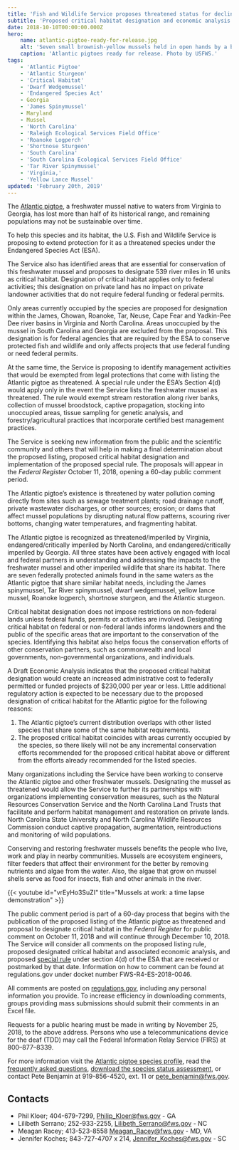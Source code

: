 ```yaml
---
title: 'Fish and Wildlife Service proposes threatened status for declining mussel'
subtitle: 'Proposed critical habitat designation and economic analysis available for review'
date: 2018-10-10T00:00:00.000Z
hero:
    name: atlantic-pigtoe-ready-for-release.jpg
    alt: 'Seven small brownish-yellow mussels held in open hands by a biologist.'
    caption: 'Atlantic pigtoes ready for release. Photo by USFWS.'
tags:
    - 'Atlantic Pigtoe'
    - 'Atlantic Sturgeon'
    - 'Critical Habitat'
    - 'Dwarf Wedgemussel'
    - 'Endangered Species Act'
    - Georgia
    - 'James Spinymussel'
    - Maryland
    - Mussel
    - 'North Carolina'
    - 'Raleigh Ecological Services Field Office'
    - 'Roanoke Logperch'
    - 'Shortnose Sturgeon'
    - 'South Carolina'
    - 'South Carolina Ecological Services Field Office'
    - 'Tar River Spinymussel'
    - 'Virginia,'
    - 'Yellow Lance Mussel'
updated: 'February 20th, 2019'
---
```


The [Atlantic pigtoe](/wildlife/mussels/atlantic-pigtoe), a freshwater mussel native to waters from Virginia to Georgia, has lost more than half of its historical range, and remaining populations may not be sustainable over time.

To help this species and its habitat, the U.S. Fish and Wildlife Service is proposing to extend protection for it as a threatened species under the Endangered Species Act (ESA).

The Service also has identified areas that are essential for conservation of this freshwater mussel and proposes to designate 539 river miles in 16 units as critical habitat. Designation of critical habitat applies only to federal activities; this designation on private land has no impact on private landowner activities that do not require federal funding or federal permits.

Only areas currently occupied by the species are proposed for designation within the James, Chowan, Roanoke, Tar, Neuse, Cape Fear and Yadkin-Pee Dee river basins in Virginia and North Carolina. Areas unoccupied by the mussel in South Carolina and Georgia are excluded from the proposal. This designation is for federal agencies that are required by the ESA to conserve protected fish and wildlife and only affects projects that use federal funding or need federal permits.

At the same time, the Service is proposing to identify management activities that would be exempted from legal protections that come with listing the Atlantic pigtoe as threatened. A special rule under the ESA’s Section 4(d) would apply only in the event the Service lists the freshwater mussel as threatened. The rule would exempt stream restoration along river banks, collection of mussel broodstock, captive propagation, stocking into unoccupied areas, tissue sampling for genetic analysis, and forestry/agricultural practices that incorporate certified best management practices.

The Service is seeking new information from the public and the scientific community and others that will help in making a final determination about the proposed listing, proposed critical habitat designation and implementation of the proposed special rule. The proposals will appear in the _Federal Register_ October 11, 2018, opening a 60-day public comment period.

The Atlantic pigtoe’s existence is threatened by water pollution coming directly from sites such as sewage treatment plants; road drainage runoff, private wastewater discharges, or other sources; erosion; or dams that affect mussel populations by disrupting natural flow patterns, scouring river bottoms, changing water temperatures, and fragmenting habitat.

The Atlantic pigtoe is recognized as threatened/imperiled by Virginia, endangered/critically imperiled by North Carolina, and endangered/critically imperiled by Georgia. All three states have been actively engaged with local and federal partners in understanding and addressing the impacts to the freshwater mussel and other imperiled wildlife that share its habitat. There are seven federally protected animals found in the same waters as the Atlantic pigtoe that share similar habitat needs, including the James spinymussel, Tar River spinymussel, dwarf wedgemussel, yellow lance mussel, Roanoke logperch, shortnose sturgeon, and the Atlantic sturgeon.

Critical habitat designation does not impose restrictions on non-federal lands unless federal funds, permits or activities are involved. Designating critical habitat on federal or non-federal lands informs landowners and the public of the specific areas that are important to the conservation of the species. Identifying this habitat also helps focus the conservation efforts of other conservation partners, such as commonwealth and local governments, non-governmental organizations, and individuals.

A Draft Economic Analysis indicates that the proposed critical habitat designation would create an increased administrative cost to federally permitted or funded projects of \$230,000 per year or less. Little additional regulatory action is expected to be necessary due to the proposed designation of critical habitat for the Atlantic pigtoe for the following reasons:

1. The Atlantic pigtoe’s current distribution overlaps with other listed species that share some of the same habitat requirements.
2. The proposed critical habitat coincides with areas currently occupied by the species, so there likely will not be any incremental conservation efforts recommended for the proposed critical habitat above or different from the efforts already recommended for the listed species.

Many organizations including the Service have been working to conserve the Atlantic pigtoe and other freshwater mussels. Designating the mussel as threatened would allow the Service to further its partnerships with organizations implementing conservation measures, such as the Natural Resources Conservation Service and the North Carolina Land Trusts that facilitate and perform habitat management and restoration on private lands. North Carolina State University and North Carolina Wildlife Resources Commission conduct captive propagation, augmentation, reintroductions and monitoring of wild populations.

Conserving and restoring freshwater mussels benefits the people who live, work and play in nearby communities. Mussels are ecosystem engineers, filter feeders that affect their environment for the better by removing nutrients and algae from the water. Also, the algae that grow on mussel shells serve as food for insects, fish and other animals in the river.

{{< youtube id="vrEyHo3SuZI" title="Mussels at work: a time lapse demonstration" >}}

The public comment period is part of a 60-day process that begins with the publication of the proposed listing of the Atlantic pigtoe as threatened and proposal to designate critical habitat in the _Federal Register_ for public comment on October 11, 2018 and will continue through December 10, 2018. The Service will consider all comments on the proposed listing rule, proposed designated critical habitat and associated economic analysis, and proposed [special rule](https://www.fws.gov/mountain-prairie/factsheets/ESA%20SpecialRules%20Factsheet_020714.pdf) under section 4(d) of the ESA that are received or postmarked by that date. Information on how to comment can be found at regulations.gov under docket number FWS-R4-ES-2018-0046.

All comments are posted on [regulations.gov](https://www.regulations.gov), including any personal information you provide. To increase efficiency in downloading comments, groups providing mass submissions should submit their comments in an Excel file.

Requests for a public hearing must be made in writing by November 25, 2018, to the above address. Persons who use a telecommunications device for the deaf (TDD) may call the Federal Information Relay Service (FIRS) at 800–877–8339.

For more information visit the [Atlantic pigtoe species profile](/wildlife/mussels/atlantic-pigtoe), read the [frequently asked questions](/faq/atlantic-pigtoe-mussel-listing-proposal-and-critical-habitat-designation/), [download the species status assessment](https://ecos.fws.gov/ServCat/DownloadFile/156243), or contact Pete Benjamin at 919-856-4520, ext. 11 or [pete_benjamin@fws.gov](mailto:pete_benjamin@fws.gov).

## Contacts

- Phil Kloer; 404-679-7299, [Philip_Kloer@fws.gov](mailto:Philip_Kloer@fws.gov) - GA
- Lilibeth Serrano; 252-933-2255, [Lilibeth_Serrano@fws.gov](mailto:Lilibeth_Serrano@fws.gov) - NC
- Meagan Racey; 413-523-8558 [Meagan_Racey@fws.gov](mailto:Meagan_Racey@fws.gov) - MD, VA
- Jennifer Koches; 843-727-4707 x 214, [Jennifer_Koches@fws.gov](mailto:Jennifer_Koches@fws.gov) - SC
